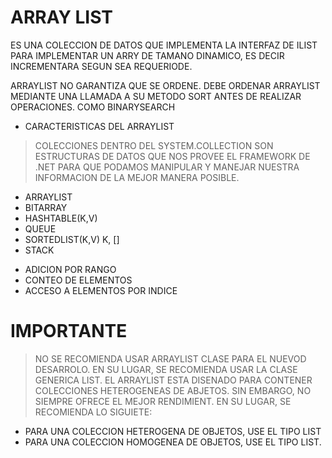 # ARRAY LIST 
ES UNA COLECCION DE DATOS QUE IMPLEMENTA LA INTERFAZ DE ILIST PARA IMPLEMENTAR UN ARRY DE TAMANO DINAMICO, ES DECIR INCREMENTARA SEGUN SEA REQUERIODE.

ARRAYLIST NO GARANTIZA QUE SE ORDENE. DEBE ORDENAR ARRAYLIST MEDIANTE UNA LLAMADA A SU METODO SORT ANTES DE REALIZAR OPERACIONES. COMO BINARYSEARCH

* CARACTERISTICAS DEL ARRAYLIST
> COLECCIONES DENTRO DEL SYSTEM.COLLECTION SON ESTRUCTURAS DE DATOS QUE NOS PROVEE EL FRAMEWORK DE .NET PARA QUE PODAMOS MANIPULAR Y MANEJAR NUESTRA INFORMACION DE LA MEJOR MANERA POSIBLE.
- ARRAYLIST
- BITARRAY
- HASHTABLE(K,V)
- QUEUE
- SORTEDLIST(K,V)  K, []
- STACK


* ADICION POR RANGO
* CONTEO DE ELEMENTOS
* ACCESO A ELEMENTOS POR INDICE

# IMPORTANTE
> NO SE RECOMIENDA USAR ARRAYLIST CLASE PARA EL NUEVOD DESARROLO. EN SU LUGAR, SE RECOMIENDA USAR LA CLASE GENERICA LIST<T>. EL ARRAYLIST ESTA DISENADO PARA CONTENER COLECCIONES HETEROGENEAS DE ABJETOS. SIN EMBARGO, NO SIEMPRE OFRECE EL MEJOR RENDIMIENT.  EN SU LUGAR, SE RECOMIENDA LO SIGUIETE:
* PARA UNA COLECCION HETEROGENA DE OBJETOS,  USE EL TIPO LIST<OBJECT> 
* PARA UNA COLECCION HOMOGENEA DE OBJETOS, USE EL TIPO LIST<T>.

